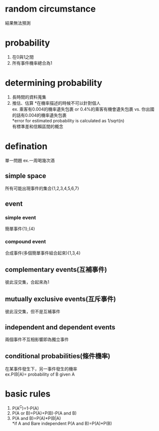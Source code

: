 # random circumstance
結果無法預測
# probability
1. 在0與1之間
2. 所有事件機率總合為1
# determining probability
1. 長時間的資料蒐集
2. 推估、估算
*在機率描述的時候不可以針對個人<br/>
ex. 乘客有0.004的機率遺失包裹 or 0.4%的乘客有機會遺失包裹  vs. 你出國的話有0.004的機率遺失包裹<br/>
*error for estimated probability is calculated as 1/sqrt(n) <br/>
有標準差和信賴區間的概念
# defination
單一問題 ex.一周喝幾次酒
## simple space
所有可能出現事件的集合{1,2,3,4,5,6,7}
## event
### simple event
簡單事件{1},{4}
### compound event
合成事件(多個簡單事件組合起來){1,3,4}
## complementary events(互補事件)
彼此沒交集，合起來為1
## mutually exclusive events(互斥事件)
彼此沒交集，但不是互補事件
## independent and dependent events
兩個事件不互相影響即為獨立事件
## conditional probabilities(條件機率)
在某事件發生下，另一事件發生的機率  <br/>
ex.P(B|A)=  probability of B given A
# basic rules
1. P(A<sup>C</sup>)=1-P(A)<br/>
2. P(A or B)=P(A)+P(B)-P(A and B)<br />
3. P(A and B)=P(A)*P(B|A)<br/>
*if A and Bare independent P(A and B)=P(A)*P(B)
